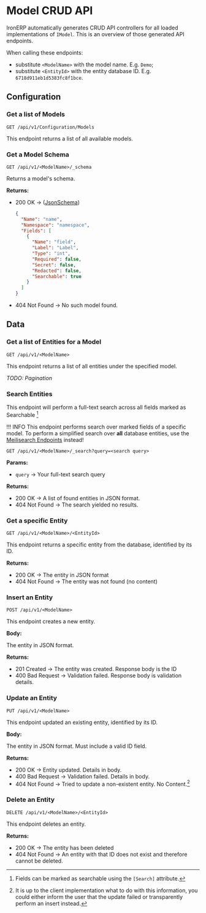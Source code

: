 # Model CRUD API

IronERP automatically generates CRUD API controllers for all loaded 
implementations of `IModel`. This is an overview of those generated API
endpoints.

When calling these endpoints:

 - substitute `<ModelName>` with the model name. E.g. `Demo`;
 - substitute `<EntityId>` with the entity database ID. E.g. `6718d911eb1d5383fc8f1bce`.

## Configuration

### Get a list of Models

`GET /api/v1/Configuration/Models`

This endpoint returns a list of all available models.

### Get a Model Schema

`GET /api/v1/<ModelName>/_schema`

Returns a model's schema.

**Returns:**

 - 200 OK -> ([JsonSchema](https://github.com/IronERP/IronERP/blob/main/support/json_schema/model_schema.json))
   ```json
   {
     "Name": "name",
     "Namespace": "namespace",
     "Fields": [
       {
         "Name": "field",
         "Label": "Label",
         "Type": "int",
         "Required": false,
         "Secret": false,
         "Redacted": false,
         "Searchable": true
       }
     ]
   }
   ```
 - 404 Not Found -> No such model found.

## Data

### Get a list of Entities for a Model

`GET /api/v1/<ModelName>`

This endpoint returns a list of all entities under the specified model.

*TODO: Pagination*

### Search Entities

This endpoint will perform a full-text search across all fields marked as 
Searchable [^2]

!!! INFO
    This endpoint performs search over marked fields of a specific model. To
    perform a simplified search over **all** database entities, use the
    [Meilisearch Endpoints](/Engine/API/meilisearch) instead!

`GET /api/v1/<ModelName>/_search?query=<search query>`

**Params:**

 - `query` -> Your full-text search query

**Returns:**

 - 200 OK -> A list of found entities in JSON format.
 - 404 Not Found -> The search yielded no results.


### Get a specific Entity

`GET /api/v1/<ModelName>/<EntityId>`

This endpoint returns a specific entity from the database, identified by its ID.

**Returns:**

 - 200 OK -> The entity in JSON format
 - 404 Not Found -> The entity was not found (no content)

### Insert an Entity

`POST /api/v1/<ModelName>`

This endpoint creates a new entity.

**Body:**

The entity in JSON format.

**Returns:**

 - 201 Created -> The entity was created. Response body is the ID
 - 400 Bad Request -> Validation failed. Response body is validation details.

### Update an Entity

`PUT /api/v1/<ModelName>`

This endpoint updated an existing entity, identified by its ID.

**Body:**

The entity in JSON format. Must include a valid ID field.

**Returns:**

 - 200 OK -> Entity updated. Details in body.
 - 400 Bad Request -> Validation failed. Details in body.
 - 404 Not Found -> Tried to update a non-existent entity. No Content.[^1]

### Delete an Entity

`DELETE /api/v1/<ModelName>/<EntityId>`

This endpoint deletes an entity.

**Returns:**

 - 200 OK -> The entity has been deleted
 - 404 Not Found -> An entity with that ID does not exist and therefore cannot
   be deleted.

[^1]: It is up to the client implementation what to do with this information,
      you could either inform the user that the update failed or transparently
      perform an insert instead.
[^2]: Fields can be marked as searchable using the `[Search]` attribute.